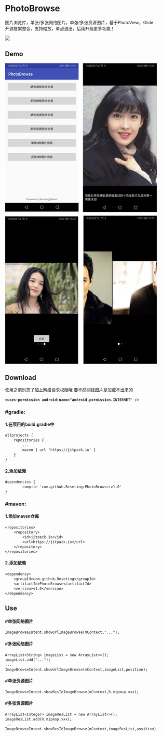 # PhotoBrowse
图片浏览库，单张/多张网络图片，单张/多张资源图片，基于PhotoView，Glide开源框架整合，支持缩放，单点退出，后续升级更多功能！

[![](https://jitpack.io/v/Beseting/PhotoBrowse.svg)](https://jitpack.io/#Beseting/PhotoBrowse)

## Demo

![PhotoBrowse](https://github.com/Beseting/PhotoBrowse/blob/master/app/src/main/res/raw/preview.png "Preview")  

## Download

使用之前别忘了加上网络请求权限哦 要不然网络图片是加载不出来的<br />

<b>```<uses-permission android:name="android.permission.INTERNET" />```</b>

### #gradle:

#### 1.在项目的build.gradle中


	allprojects {
		repositories {
			...
			maven { url 'https://jitpack.io' }
		}
	}
	
#### 2.添加依赖

	dependencies {
	        compile 'com.github.Beseting:PhotoBrowse:v1.0'
	}
	
### #maven:

#### 1.添加maven仓库

	<repositories>
		<repository>
		    <id>jitpack.io</id>
		    <url>https://jitpack.io</url>
		</repository>
	</repositories>
	
#### 2.添加依赖

	<dependency>
	    <groupId>com.github.Beseting</groupId>
	    <artifactId>PhotoBrowse</artifactId>
	    <version>v1.0</version>
	</dependency>

	
## Use

#### #单张网络图片

	ImageBrowseIntent.showUrlImageBrowse(mContext,"...");
	
#### #多张网络图片

	ArrayList<String> imageList = new ArrayList<>();
	imageList.add("...");
	...
	ImageBrowseIntent.showUrlImageBrowse(mContext,imageList,position);
	
#### #单张资源图片

	ImageBrowseIntent.showResIdImageBrowse(mContext,R.mipmap.xxx);
	
#### #多张资源图片

	ArrayList<Integer> imageResList = new ArrayList<>();
	imageResList.add(R.mipmap.xxx);
	...
	ImageBrowseIntent.showResIdImageBrowse(mContext,imageResList,position);
